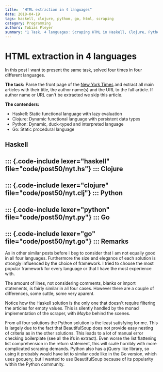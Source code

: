 ```yaml
---
title:  "HTML extraction in 4 languages"
date: 2018-04-19
tags: haskell, clojure, python, go, html, scraping
category: Programming
authors: Tobias Pleyer
summary: "1 Task, 4 languages: Scraping HTML in Haskell, Clojure, Python and Go"
---
```


HTML extraction in 4 languages
==============================

In this post I want to present the same task, solved four times in four
different languages.

**The task:** Parse the front page of the [New York
Times](https://www.nytimes.com) and extract all main articles with their
title, the author name(s) and the URL to the full article. If author
name or URL can't be extracted we skip this article.

**The contenders:**

-   Haskell: Static functional language with lazy evaluation
-   Clojure: Dynamic functional language with persistent data types
-   Python: Dynamic, duck-typed and interpreted language
-   Go: Static procedural language

Haskell
-------

::: {.code-include lexer="haskell" file="code/post50/nyt.hs"}
:::
Clojure
-------

::: {.code-include lexer="clojure" file="code/post50/nyt.clj"}
:::
Python
------

::: {.code-include lexer="python" file="code/post50/nyt.py"}
:::
Go
--

::: {.code-include lexer="go" file="code/post50/nyt.go"}
:::
Remarks
-------

As in other similar posts before I beg to consider that I am not equally
good in all four languages. Furthermore the size and elegance of each
solution is strongly influenced by the choice of framework. I tried to
choose the most popular framework for every language or that I have the
most experience with.

The amount of lines, not considering comments, blanks or import
statements, is fairly similar in all four cases. However there are a
couple of differences, some suttle, some very aparent.

Notice how the Haskell solution is the only one that doesn't require
filtering the articles for empty values. This is silently handled by the
monad implementation of the scraper, with *Maybe* behind the scenes.

From all four solutions the Python solution is the least satisfying for
me. This is largely due to the fact that BeautifulSoup does not provide
easy nesting of criteria as in the other solutions. This leads to a lot
of manual error checking boilerplate (see all the ifs in extract). Even
worse the list flattening list comprehension in the return statement,
this will scale horribly with more complicated scraping demands. Python
also has a jQuery like library, so using it probably would have let to
similar code like in the Go version, which uses goquery, but I wanted to
use BeautifulSoup because of its popularity within the Python community.